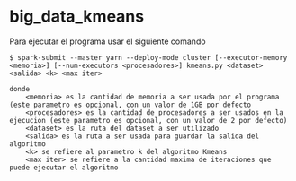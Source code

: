 # big_data_kmeans

Para ejecutar el programa usar el siguiente comando

    $ spark-submit --master yarn --deploy-mode cluster [--executor-memory <memoria>] [--num-executors <procesadores>] kmeans.py <dataset> <salida> <k> <max iter>

    donde 
        <memoria> es la cantidad de memoria a ser usada por el programa (este parametro es opcional, con un valor de 1GB por defecto
        <procesadores> es la cantidad de procesadores a ser usados en la ejecucion (este parametro es opcional, con un valor de 2 por defecto)
        <dataset> es la ruta del dataset a ser utilizado
        <salida> es la ruta a ser usada para guardar la salida del algoritmo
        <k> se refiere al parametro k del algoritmo Kmeans
        <max iter> se refiere a la cantidad maxima de iteraciones que puede ejecutar el algoritmo
